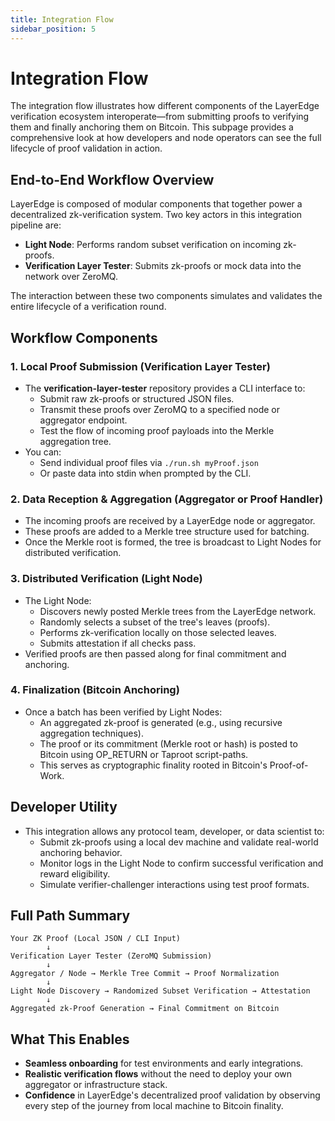 ```yaml
---
title: Integration Flow
sidebar_position: 5
---
```


# Integration Flow

The integration flow illustrates how different components of the LayerEdge verification ecosystem interoperate—from submitting proofs to verifying them and finally anchoring them on Bitcoin. This subpage provides a comprehensive look at how developers and node operators can see the full lifecycle of proof validation in action.

## End-to-End Workflow Overview

LayerEdge is composed of modular components that together power a decentralized zk-verification system. Two key actors in this integration pipeline are:

* **Light Node**: Performs random subset verification on incoming zk-proofs.
* **Verification Layer Tester**: Submits zk-proofs or mock data into the network over ZeroMQ.

The interaction between these two components simulates and validates the entire lifecycle of a verification round.

## Workflow Components

### 1. Local Proof Submission (Verification Layer Tester)

* The **verification-layer-tester** repository provides a CLI interface to:
   * Submit raw zk-proofs or structured JSON files.
   * Transmit these proofs over ZeroMQ to a specified node or aggregator endpoint.
   * Test the flow of incoming proof payloads into the Merkle aggregation tree.
* You can:
   * Send individual proof files via `./run.sh myProof.json`
   * Or paste data into stdin when prompted by the CLI.

### 2. Data Reception & Aggregation (Aggregator or Proof Handler)

* The incoming proofs are received by a LayerEdge node or aggregator.
* These proofs are added to a Merkle tree structure used for batching.
* Once the Merkle root is formed, the tree is broadcast to Light Nodes for distributed verification.

### 3. Distributed Verification (Light Node)

* The Light Node:
   * Discovers newly posted Merkle trees from the LayerEdge network.
   * Randomly selects a subset of the tree's leaves (proofs).
   * Performs zk-verification locally on those selected leaves.
   * Submits attestation if all checks pass.
* Verified proofs are then passed along for final commitment and anchoring.

### 4. Finalization (Bitcoin Anchoring)

* Once a batch has been verified by Light Nodes:
   * An aggregated zk-proof is generated (e.g., using recursive aggregation techniques).
   * The proof or its commitment (Merkle root or hash) is posted to Bitcoin using OP_RETURN or Taproot script-paths.
   * This serves as cryptographic finality rooted in Bitcoin's Proof-of-Work.

## Developer Utility

* This integration allows any protocol team, developer, or data scientist to:
   * Submit zk-proofs using a local dev machine and validate real-world anchoring behavior.
   * Monitor logs in the Light Node to confirm successful verification and reward eligibility.
   * Simulate verifier-challenger interactions using test proof formats.

## Full Path Summary

```
Your ZK Proof (Local JSON / CLI Input)
        ↓
Verification Layer Tester (ZeroMQ Submission)
        ↓
Aggregator / Node → Merkle Tree Commit → Proof Normalization
        ↓
Light Node Discovery → Randomized Subset Verification → Attestation
        ↓
Aggregated zk-Proof Generation → Final Commitment on Bitcoin
```

## What This Enables

* **Seamless onboarding** for test environments and early integrations.
* **Realistic verification flows** without the need to deploy your own aggregator or infrastructure stack.
* **Confidence** in LayerEdge's decentralized proof validation by observing every step of the journey from local machine to Bitcoin finality. 